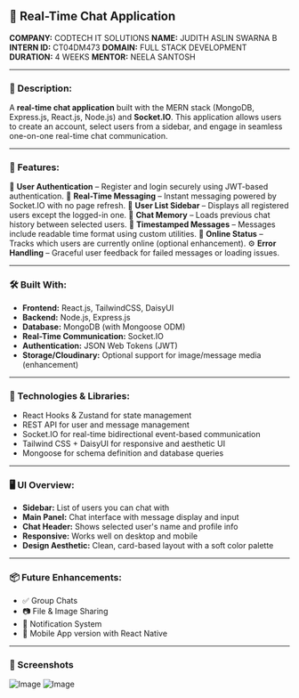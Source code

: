 ## 💬 Real-Time Chat Application

**COMPANY:** CODTECH IT SOLUTIONS
**NAME:** JUDITH ASLIN SWARNA B
**INTERN ID:** CT04DM473
**DOMAIN:** FULL STACK DEVELOPMENT
**DURATION:** 4 WEEKS
**MENTOR:** NEELA SANTOSH

---

### 📌 Description:

A **real-time chat application** built with the MERN stack (MongoDB, Express.js, React.js, Node.js) and **Socket.IO**. This application allows users to create an account, select users from a sidebar, and engage in seamless one-on-one real-time chat communication.

---

### 🚀 Features:

🔐 **User Authentication** – Register and login securely using JWT-based authentication.
📨 **Real-Time Messaging** – Instant messaging powered by Socket.IO with no page refresh.
👤 **User List Sidebar** – Displays all registered users except the logged-in one.
🧠 **Chat Memory** – Loads previous chat history between selected users.
📅 **Timestamped Messages** – Messages include readable time format using custom utilities.
📶 **Online Status** – Tracks which users are currently online (optional enhancement).
⚙️ **Error Handling** – Graceful user feedback for failed messages or loading issues.

---

### 🛠️ Built With:

* **Frontend:** React.js, TailwindCSS, DaisyUI
* **Backend:** Node.js, Express.js
* **Database:** MongoDB (with Mongoose ODM)
* **Real-Time Communication:** Socket.IO
* **Authentication:** JSON Web Tokens (JWT)
* **Storage/Cloudinary:** Optional support for image/message media (enhancement)

---

### 🔌 Technologies & Libraries:

* React Hooks & Zustand for state management
* REST API for user and message management
* Socket.IO for real-time bidirectional event-based communication
* Tailwind CSS + DaisyUI for responsive and aesthetic UI
* Mongoose for schema definition and database queries

---

### 🖥️ UI Overview:

* **Sidebar:** List of users you can chat with
* **Main Panel:** Chat interface with message display and input
* **Chat Header:** Shows selected user's name and profile info
* **Responsive:** Works well on desktop and mobile
* **Design Aesthetic:** Clean, card-based layout with a soft color palette

---

### 📦 Future Enhancements:

* ✅ Group Chats
* 📷 File & Image Sharing
* 🔔 Notification System
* 📱 Mobile App version with React Native

---

### 📸 Screenshots
![Image](https://github.com/user-attachments/assets/ea6123ae-7035-4e45-830b-b3c2f41217fd)
![Image](https://github.com/user-attachments/assets/4b374fd2-981c-46a6-a545-6a1097151956)

